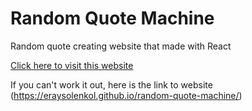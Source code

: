 # Random Quote Machine

Random quote creating website that made with React

[Click here to visit this website](https://eraysolenkol.github.io/random-quote-machine/)

If you can't work it out, here is the link to website
(https://eraysolenkol.github.io/random-quote-machine/)
